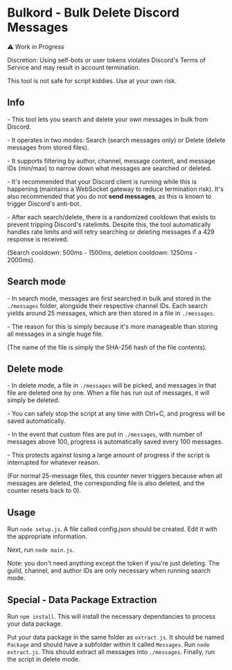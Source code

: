 # Bulkord - Bulk Delete Discord Messages

⚠️ Work in Progress

Discretion: Using self-bots or user tokens violates Discord's Terms of Service and may result in account termination.

This tool is not safe for script kiddies. Use at your own risk.

## Info

\- This tool lets you search and delete your own messages in bulk from Discord.

\- It operates in two modes: Search (search messages only) or Delete (delete messages from stored files).

\- It supports filtering by author, channel, message content, and message IDs (min/max) to narrow down what messages are searched or deleted.

\- It's recommended that your Discord client is running while this is happening (maintains a WebSocket gateway to reduce termination risk). It's also recommended that you do not **send messages**, as this is known to trigger Discord's anti-bot.

\- After each search/delete, there is a randomized cooldown that exists to prevent tripping Discord's ratelimits. Despite this, the tool automatically handles rate limits and will retry searching or deleting messages if a 429 response is received.

(Search cooldown: 500ms - 1500ms, deletion cooldown: 1250ms - 2000ms).

## Search mode

\- In search mode, messages are first searched in bulk and stored in the `./messages` folder, alongside their respective channel IDs. Each search yields around 25 messages, which are then stored in a file in `./messages`.

\- The reason for this is simply because it's more manageable than storing all messages in a single huge file.

(The name of the file is simply the SHA-256 hash of the file contents).

## Delete mode

\- In delete mode, a file in `./messages` will be picked, and messages in that file are deleted one by one. When a file has run out of messages, it will simply be deleted.

\- You can safely stop the script at any time with Ctrl+C, and progress will be saved automatically.

\- In the event that custom files are put in `./messages`, with number of messages above 100, progress is automatically saved every 100 messages.

\- This protects against losing a large amount of progress if the script is interrupted for whatever reason.

(For normal 25-message files, this counter never triggers because when all messages are deleted, the corresponding file is also deleted, and the counter resets back to 0).

## Usage

Run `node setup.js`. A file called config.json should be created. Edit it with the appropriate information.

Next, run `node main.js`.

Note: you don't need anything except the token if you're just deleting. The guild, channel, and author IDs are only necessary when running search mode.

## Special - Data Package Extraction

Run `npm install`. This will install the necessary dependancies to process your data package.

Put your data package in the same folder as `extract.js`. It should be named `Package` and should have a subfolder within it called `Messages`. Run `node extract.js`. This should extract all messages into `./messages`. Finally, run the script in delete mode.